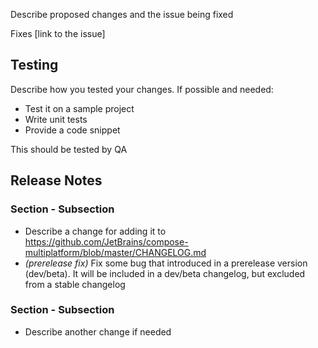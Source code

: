 Describe proposed changes and the issue being fixed

<!-- Optional -->
Fixes [link to the issue]

## Testing
<!-- Optional -->
Describe how you tested your changes. If possible and needed:
- Test it on a sample project
- Write unit tests
- Provide a code snippet

<!-- Optional -->
This should be tested by QA

## Release Notes
<!--
Optional, if omitted - won't be included in the changelog

Sections:
- Highlights
- Known issues
- Breaking changes
- Features
- Fixes

Subsections:
- Multiple platforms
- iOS
- Desktop
- Web
- Android
- Resources
- Gradle plugin
-->
### Section - Subsection
- Describe a change for adding it to https://github.com/JetBrains/compose-multiplatform/blob/master/CHANGELOG.md
- _(prerelease fix)_ Fix some bug that introduced in a prerelease version (dev/beta). It will be included in a dev/beta changelog, but excluded from a stable changelog

### Section - Subsection
- Describe another change if needed
